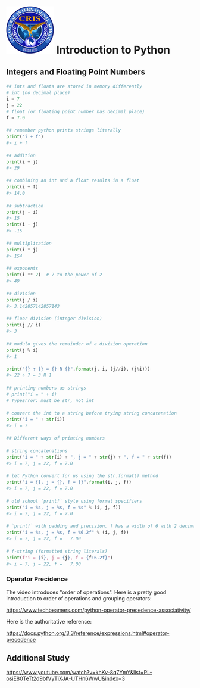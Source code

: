 # ![Chiang Rai International School](images/logo.png?raw=true) Introduction to Python

## Integers and Floating Point Numbers

```python
## ints and floats are stored in memory differently
# int (no decimal place)
i = 7
j = 22
# float (or floating point number has decimal place)
f = 7.0

## remember python prints strings literally
print("i + f")
#> i + f

## addition
print(i + j)
#> 29

## combining an int and a float results in a float
print(i + f)
#> 14.0

## subtraction
print(j - i)
#> 15
print(i - j)
#> -15

## multiplication
print(i * j)
#> 154

## exponents
print(i ** 2)  # 7 to the power of 2
#> 49

## division
print(j / i)
#> 3.142857142857143

## floor division (integer division)
print(j // i)
#> 3

## modulo gives the remainder of a division operation
print(j % i)
#> 1

print("{} ÷ {} = {} R {}".format(j, i, (j//i), (j%i)))
#> 22 ÷ 7 = 3 R 1

## printing numbers as strings
# print("i = " + i)
# TypeError: must be str, not int

# convert the int to a string before trying string concatenation
print("i = " + str(i))
#> i = 7

## Different ways of printing numbers

# string concatenations
print("i = " + str(i) + ", j = " + str(j) + ", f = " + str(f))
#> i = 7, j = 22, f = 7.0

# let Python convert for us using the str.format() method
print("i = {}, j = {}, f = {}".format(i, j, f))
#> i = 7, j = 22, f = 7.0

# old school `printf` style using format specifiers
print("i = %s, j = %s, f = %s" % (i, j, f))
#> i = 7, j = 22, f = 7.0

# `printf` with padding and precision. f has a width of 6 with 2 decimal places
print("i = %s, j = %s, f = %6.2f" % (i, j, f))
#> i = 7, j = 22, f =   7.00

# f-string (formatted string literals)
print(f"i = {i}, j = {j}, f = {f:6.2f}")
#> i = 7, j = 22, f =   7.00
```

### Operator Precidence

The video introduces "order of operations".  Here is a pretty good introduction to order of operations and grouping operators:

https://www.techbeamers.com/python-operator-precedence-associativity/

Here is the authoritative reference:

https://docs.python.org/3.3/reference/expressions.html#operator-precedence

## Additional Study

https://www.youtube.com/watch?v=khKv-8q7YmY&list=PL-osiE80TeTt2d9bfVyTiXJA-UTHn6WwU&index=3
